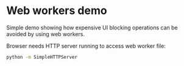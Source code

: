 # Web workers demo

Simple demo showing how expensive UI blocking operations can be avoided by using web workers.

Browser needs HTTP server running to access web worker file:
```sh
python -m SimpleHTTPServer
```